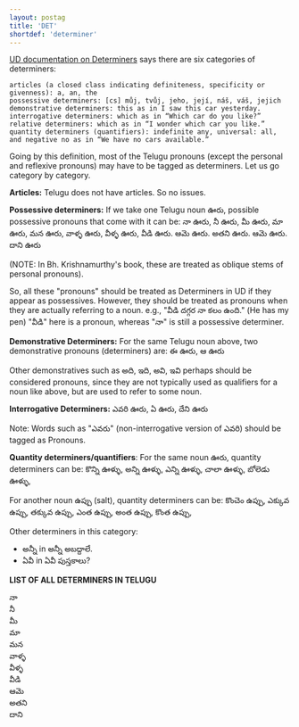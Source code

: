```yaml
---
layout: postag
title: 'DET'
shortdef: 'determiner'
---
```


[UD documentation on Determiners](http://universaldependencies.org/u/pos/DET.html) says there are six categories of determiners:

>
    articles (a closed class indicating definiteness, specificity or givenness): a, an, the
    possessive determiners: [cs] můj, tvůj, jeho, její, náš, váš, jejich
    demonstrative determiners: this as in I saw this car yesterday.
    interrogative determiners: which as in “Which car do you like?”
    relative determiners: which as in “I wonder which car you like.”
    quantity determiners (quantifiers): indefinite any, universal: all, and negative no as in “We have no cars available.”

Going by this definition, most of the Telugu pronouns (except the personal and reflexive pronouns) may have to be tagged as determiners. Let us go category by category.

**Articles:** Telugu does not have articles. So no issues.

**Possessive determiners:**
If we take one Telugu noun ఊరు, possible possessive pronouns that come with it can be:
నా ఊరు, నీ ఊరు, మీ ఊరు, మా ఊరు, మన ఊరు, వాళ్ళ ఊరు, వీళ్ళ ఊరు, వీడి ఊరు. ఆమె ఊరు. అతని ఊరు. ఆమె ఊరు. దాని ఊరు

(NOTE: In Bh. Krishnamurthy's book, these are treated as oblique stems of personal pronouns).  

So, all these "pronouns" should be treated as Determiners in UD if they appear as possessives. However, they should be treated as pronouns when they are actually referring to a noun. e.g., "వీడి దగ్గర నా కలం ఉంది." (He has my pen) "వీడి" here is a pronoun, whereas "నా" is still a possessive determiner. 

**Demonstrative Determiners:**
For the same Telugu noun above, two demonstrative pronouns (determiners) are:
ఈ ఊరు, ఆ ఊరు

Other demonstratives such as అది, ఇది, అవి, ఇవి perhaps should be considered pronouns, since they are not typically used as qualifiers for a noun like above, but are used to refer to some noun. 

**Interrogative Determiners:**
ఎవరి ఊరు, ఏ ఊరు, దేని ఊరు

Note: Words such as "ఎవరు" (non-interrogative version of ఎవరి)  should be tagged as Pronouns. 

**Quantity determiners/quantifiers**: 
For the same noun ఊరు, quantity determiners can be: కొన్ని ఊళ్ళు, అన్ని ఊళ్ళు, ఎన్ని ఊళ్ళు, చాలా ఊళ్ళు, బోలెడు ఊళ్ళు, 

For another noun ఉప్పు (salt), quantity determiners can be: కొంచెం ఉప్పు, ఎక్కువ ఉప్పు, తక్కువ ఉప్పు, ఎంత ఉప్పు, అంత ఉప్పు, కొంత ఉప్పు,

Other determiners in this category: 
* అన్నీ in అన్నీ అబద్దాలే. 
* ఏవీ in ఏవీ పుస్తకాలు?

**LIST OF ALL DETERMINERS IN TELUGU**

నా  
నీ  
మీ  
మా  
మన  
వాళ్ళ  
వీళ్ళ  
వీడి  
ఆమె   
అతని  
దాని   





